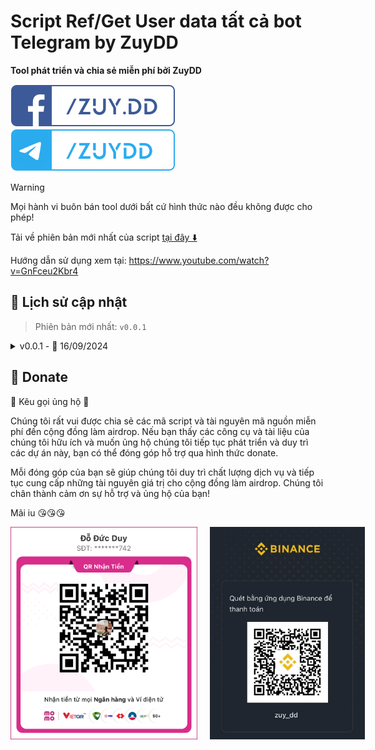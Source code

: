 # Script Ref/Get User data tất cả bot Telegram by ZuyDD

**Tool phát triển và chia sẻ miễn phí bởi ZuyDD**

<a href="https://www.facebook.com/zuy.dd"><img src="https://raw.githubusercontent.com/zuydd/image/main/facebook.svg" alt="Facebook"></a>
<a href="https://t.me/zuydd"><img src="https://raw.githubusercontent.com/zuydd/image/main/telegram.svg" alt="Telegram"></a>

> [!WARNING]
> Mọi hành vi buôn bán tool dưới bất cứ hình thức nào đều không được cho phép!

Tải về phiên bản mới nhất của script [tại đây ⬇️]([https://github.com/downloads/zuydd/gpm-get-user/main/ref_get_user.gpmcode](https://github.com/zuydd/gpm-get-user/blob/main/ref_get_user.gpmcode))

Hướng dẫn sử dụng xem tại: https://www.youtube.com/watch?v=GnFceu2Kbr4

## 🔄 Lịch sử cập nhật

> Phiên bản mới nhất: `v0.0.1`

<details>
<summary>v0.0.1 - 📅 16/09/2024</summary>
  
- Chia sẻ script tới cộng đồng
</details>

## 🎁 Donate

🌟 Kêu gọi ủng hộ 🌟

Chúng tôi rất vui được chia sẻ các mã script và tài nguyên mã nguồn miễn phí đến cộng đồng làm airdrop. Nếu bạn thấy các công cụ và tài liệu của chúng tôi hữu ích và muốn ủng hộ chúng tôi tiếp tục phát triển và duy trì các dự án này, bạn có thể đóng góp hỗ trợ qua hình thức donate.

Mỗi đóng góp của bạn sẽ giúp chúng tôi duy trì chất lượng dịch vụ và tiếp tục cung cấp những tài nguyên giá trị cho cộng đồng làm airdrop. Chúng tôi chân thành cảm ơn sự hỗ trợ và ủng hộ của bạn!

Mãi iu 😘😘😘

<div style="display: flex; gap: 20px;">
  <img src="https://raw.githubusercontent.com/zuydd/image/main/qr-momo.png" alt="QR Momo" height="340" />
  <img src="https://raw.githubusercontent.com/zuydd/image/main/qr-binance.jpg" alt="QR Binance" height="340" />
</div>
